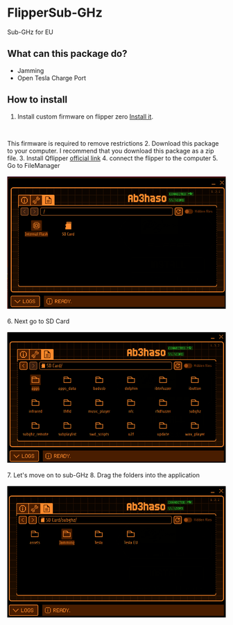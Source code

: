 # FlipperSub-GHz
Sub-GHz for EU
## What can this package do?

- Jamming
- Open Tesla Charge Port

## How to install

1. Install custom firmware on flipper zero <a href='https://github.com/DarkFlippers/unleashed-firmware/releases' >Install it</a>.
<br>

This firmware is required to remove restrictions
2. Download this package to your computer. I recommend that you download this package as a zip file.
3. Install Qflipper <a href='https://flipperzero.one/update'>official link</a>
4. connect the flipper to the computer
5. Go to FileManager
<br /><br/>
![Screenshot](Sub-GHz/Screen1.png)
<br /><br/>
6. Next go to SD Card
<br /><br/>
![Screenshot](Sub-GHz/Screen2.png)
<br /><br/>
7. Let's move on to sub-GHz
8. Drag the folders into the application
<br /><br/>
![Screenshot](Sub-GHz/Screen3.png)